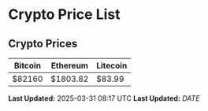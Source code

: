 # Crypto Price List

## Crypto Prices
| Bitcoin | Ethereum | Litecoin |
| ------- | -------- | -------- |
| $82160 | $1803.82 | $83.99 |
**Last Updated:** 2025-03-31 08:17 UTC
**Last Updated:** $DATE$
